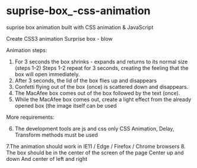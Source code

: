 # suprise-box_-css-animation
suprise box animation built with CSS animation &amp; JavaScript


Create CSS3 animation
Surprise box - blow  

Animation steps:
1. For 3 seconds the box shrinks - expands and returns to its normal size (steps 1-2)
            Steps 1-2 repeat for 3 seconds, creating the feeling that the box will open immediately.
2. After 3 seconds, the lid of the box flies up and disappears
3. Confetti flying out of the box (once) is scattered down and disappears.
4. The MacAfee box comes out of the box followed by the text (once).
5. While the MacAfee box comes out, create a light effect from the already opened box (the image itself can be used


More requirements:

6. The development tools are js and css only
CSS Animation, Delay, Transform methods must be used

7.The animation should work in IE11 / Edge / Firefox / Chrome browsers
8. The box should be in the center of the screen of the page
Center up and down And center of left and right
